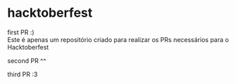 # hacktoberfest

first PR :)  
Este é apenas um repositório criado para realizar os PRs necessários para o Hacktoberfest  


second PR ^^  
  
third PR :3  

